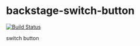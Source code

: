 # backstage-switch-button

[![Build Status](https://travis-ci.org/backstage-ui/backstage-switch-button.png?branch=master)](https://travis-ci.org/backstage-ui/backstage-switch-button)

switch button
